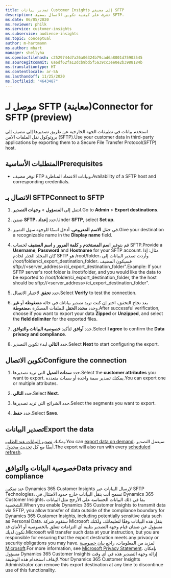 ```yaml
---
title: تصدير بيانات Customer Insights إلى مضيفي SFTP
description: تعرف على كيفية تكوين الاتصال بمضيف SFTP.
ms.date: 06/05/2020
ms.reviewer: philk
ms.service: customer-insights
ms.subservice: audience-insights
ms.topic: conceptual
author: m-hartmann
ms.author: mhart
manager: shellyha
ms.openlocfilehash: c2529744d7a26a06324b79cad6a8001d75903545
ms.sourcegitcommit: 6a6df62fa12dcb9bd5f5a39cc3ee0e2b3988184b
ms.translationtype: HT
ms.contentlocale: ar-SA
ms.lasthandoff: 11/25/2020
ms.locfileid: "4643487"
---
```

# <a name="connector-for-sftp-preview"></a><span data-ttu-id="59ee8-103">موصل لـ SFTP (معاينة)</span><span class="sxs-lookup"><span data-stu-id="59ee8-103">Connector for SFTP (preview)</span></span>

<span data-ttu-id="59ee8-104">استخدم بيانات في تطبيقات الجهة الخارجية عن طريق تصديرها إلى مضيف إلى بروتوكول نقل الملفات الآمن (SFTP)‬.</span><span class="sxs-lookup"><span data-stu-id="59ee8-104">Use your customer data in third-party applications by exporting them to a Secure File Transfer Protocol(SFTP) host.</span></span>

## <a name="prerequisites"></a><span data-ttu-id="59ee8-105">المتطلبات الأساسية</span><span class="sxs-lookup"><span data-stu-id="59ee8-105">Prerequisites</span></span>

- <span data-ttu-id="59ee8-106">توفر مضيف FTP وبيانات الاعتماد المناظرة.</span><span class="sxs-lookup"><span data-stu-id="59ee8-106">Availability of a SFTP host and corresponding credentials.</span></span>

## <a name="connect-to-sftp"></a><span data-ttu-id="59ee8-107">الاتصال بـ SFTP</span><span class="sxs-lookup"><span data-stu-id="59ee8-107">Connect to SFTP</span></span>

1. <span data-ttu-id="59ee8-108">انتقل إلى **المسؤول** > **وجهات التصدير**.</span><span class="sxs-lookup"><span data-stu-id="59ee8-108">Go to **Admin** > **Export destinations**.</span></span>

1. <span data-ttu-id="59ee8-109">ضمن **SFTP**، حدد **إعداد**.</span><span class="sxs-lookup"><span data-stu-id="59ee8-109">Under **SFTP**, select **Set up**.</span></span>

1. <span data-ttu-id="59ee8-110">في حقل **الاسم المعروض**، أدخل اسمًا للوجهة سهل التمييز.</span><span class="sxs-lookup"><span data-stu-id="59ee8-110">Give your destination a recognizable name in the **Display name** field.</span></span>

1. <span data-ttu-id="59ee8-111">قم بتوفير **اسم المستخدم** و **كلمة المرور** و **اسم المضيف** لحساب SFTP.</span><span class="sxs-lookup"><span data-stu-id="59ee8-111">Provide a **Username**, **Password** and **Hostname** for your SFTP account.</span></span> <span data-ttu-id="59ee8-112">مثال: إذا كان المجلد الجذر لخادم SFTP هو /root/folder، وأردت تصدير البيانات إلى /root/folder/ci_export_destination_folder، فسيكون المضيف sftp://<server_address>/ci_export_destination_folder".</span><span class="sxs-lookup"><span data-stu-id="59ee8-112">Example: If your SFTP server's root folder is /root/folder, and you would like the data to be exported to /root/folder/ci_export_destination_folder, the the host should be sftp://<server_address>/ci_export_destination_folder".</span></span>

1. <span data-ttu-id="59ee8-113">حدد **تحقق** لاختبار الاتصال.</span><span class="sxs-lookup"><span data-stu-id="59ee8-113">Select **Verify** to test the connection.</span></span>

1. <span data-ttu-id="59ee8-114">بعد نجاح التحقق، اختر إن كنت تريد تصدير بياناتك في حالة **مضغوطة** أو **غير مضغوطة‏‎**، وحدد **محدد الحقل** للملفات المصدّرة.</span><span class="sxs-lookup"><span data-stu-id="59ee8-114">After successful verification, choose if you want to export your data **Zipped** or **Unzipped**, and select the **field delimiter** for the exported files.</span></span>

1. <span data-ttu-id="59ee8-115">حدد **أوافق** لتأكيد **خصوصية البيانات والتوافق‬**.</span><span class="sxs-lookup"><span data-stu-id="59ee8-115">Select **I agree** to confirm the **Data privacy and compliance**.</span></span>

1. <span data-ttu-id="59ee8-116">حدد **التالي** لبدء تكوين التصدير.</span><span class="sxs-lookup"><span data-stu-id="59ee8-116">Select **Next** to start configuring the export.</span></span>

## <a name="configure-the-connection"></a><span data-ttu-id="59ee8-117">تكوين الاتصال</span><span class="sxs-lookup"><span data-stu-id="59ee8-117">Configure the connection</span></span>

1. <span data-ttu-id="59ee8-118">حدد **سمات العميل** التي تريد تصديرها.</span><span class="sxs-lookup"><span data-stu-id="59ee8-118">Select the **customer attributes** you want to export.</span></span> <span data-ttu-id="59ee8-119">يمكنك تصدير سمة واحدة أو سمات متعددة.</span><span class="sxs-lookup"><span data-stu-id="59ee8-119">You can export one or multiple attributes.</span></span>

1. <span data-ttu-id="59ee8-120">حدد **التالي**.</span><span class="sxs-lookup"><span data-stu-id="59ee8-120">Select **Next**.</span></span>

1. <span data-ttu-id="59ee8-121">حدد الشرائح التي تريد تصديرها.</span><span class="sxs-lookup"><span data-stu-id="59ee8-121">Select the segments you want to export.</span></span>

1. <span data-ttu-id="59ee8-122">حدد **حفظ**.</span><span class="sxs-lookup"><span data-stu-id="59ee8-122">Select **Save**.</span></span>

## <a name="export-the-data"></a><span data-ttu-id="59ee8-123">تصدير البيانات</span><span class="sxs-lookup"><span data-stu-id="59ee8-123">Export the data</span></span>

<span data-ttu-id="59ee8-124">يمكنك [تصدير البيانات عند الطلب](export-destinations.md).</span><span class="sxs-lookup"><span data-stu-id="59ee8-124">You can [export data on demand](export-destinations.md).</span></span> <span data-ttu-id="59ee8-125">سيعمل التصدير أيضًا مع كل [تحديث مجدول](system.md#schedule-tab).</span><span class="sxs-lookup"><span data-stu-id="59ee8-125">The export will also run with every [scheduled refresh](system.md#schedule-tab).</span></span>

## <a name="data-privacy-and-compliance"></a><span data-ttu-id="59ee8-126">خصوصية البيانات والتوافق</span><span class="sxs-lookup"><span data-stu-id="59ee8-126">Data privacy and compliance</span></span>

<span data-ttu-id="59ee8-127">عند تمكين Dynamics 365 Customer Insights لإرسال البيانات عبر SFTP Technologies، تسمح أنت بنقل البيانات خارج حدود الامتثال في Dynamics 365 Customer Insights، بما في ذلك البيانات الحساسة على الأرجح مثل البيانات الشخصية.</span><span class="sxs-lookup"><span data-stu-id="59ee8-127">When you enable Dynamics 365 Customer Insights to transmit data via SFTP, you allow transfer of data outside of the compliance boundary for Dynamics 365 Customer Insights, including potentially sensitive data such as Personal Data.</span></span> <span data-ttu-id="59ee8-128">ستقوم شركة Microsoft بنقل هذه البيانات وفقًا لتعليماتك، ولكنك مسؤول عن ضمان قيام وجهة التصدير بتلبية أي التزامات تتعلق بالخصوصية أو الأمان قد تكون لديك.</span><span class="sxs-lookup"><span data-stu-id="59ee8-128">Microsoft will transfer such data at your instruction, but you are responsible for ensuring that the export destination meets any privacy or security obligations you may have.</span></span> <span data-ttu-id="59ee8-129">لمزيد من المعلومات، راجع [بيان خصوصية Microsoft](https://go.microsoft.com/fwlink/?linkid=396732).</span><span class="sxs-lookup"><span data-stu-id="59ee8-129">For more information, see [Microsoft Privacy Statement](https://go.microsoft.com/fwlink/?linkid=396732).</span></span>
<span data-ttu-id="59ee8-130">بإمكان مسؤول Dynamics 365 Customer Insights إزالة وجهة التصدير هذه في أي وقت لإيقاف استخدام هذه الوظيفة.</span><span class="sxs-lookup"><span data-stu-id="59ee8-130">Your Dynamics 365 Customer Insights Administrator can remove this export destination at any time to discontinue use of this functionality.</span></span>
